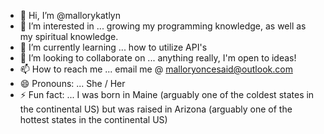 - 👋 Hi, I’m @mallorykatlyn
- 👀 I’m interested in ... growing my programming knowledge, as well as my spiritual knowledge.
- 🌱 I’m currently learning ... how to utilize API's 
- 💞️ I’m looking to collaborate on ... anything really, I'm open to ideas!
- 📫 How to reach me ... email me @ malloryoncesaid@outlook.com
- 😄 Pronouns: ... She / Her
- ⚡ Fun fact: ... I was born in Maine (arguably one of the coldest states in the continental US) but was raised in Arizona (arguably one of the hottest states in the continental US)

<!---
mallorykatlyn/mallorykatlyn is a ✨ special ✨ repository because its `README.md` (this file) appears on your GitHub profile.
You can click the Preview link to take a look at your changes.
--->
